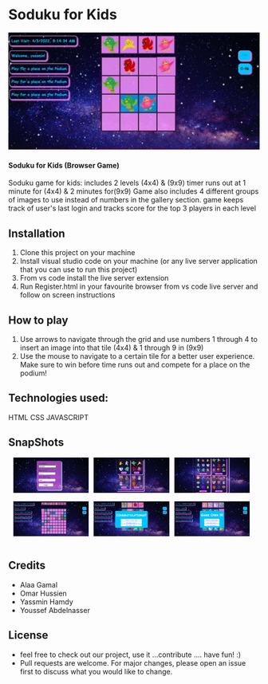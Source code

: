 # Soduku for Kids
![Image](Images/Readme/banner.jpg)

#### Soduku for Kids (Browser Game)
                                                
Soduku game for kids: includes 2 levels (4x4) & (9x9) timer runs out at 1 minute for (4x4) & 2 minutes for(9x9) 
Game also includes 4 different groups of images to use instead of numbers in the gallery section. game keeps track of user's last login and
tracks score for the top 3 players in each level

## Installation
1. Clone this project on your machine
2. Install visual studio code on your machine (or any live server application that you can use to run this project)
3. From vs code install the live server extension
4. Run Register.html in your favourite browser from vs code live server and follow on screen instructions
  
## How to play
1. Use arrows to navigate through the grid and use numbers 1 through 4 to insert an image into that tile (4x4) & 1 through 9 in (9x9)
2. Use the mouse to navigate to a certain tile for a better user experience. Make sure to win before time runs out and compete for a place on the podium!
  
## Technologies used:
HTML 
CSS
JAVASCRIPT

## SnapShots
<div style="display:flex;align-items: center;">
    <img src="Images/Readme/login.jpg" style="width: 30%;margin-left:2%; " alt="loginPage" title="loginPage">
    <img src="Images/Readme/gallery1.jpg" style="width: 30%;margin-left:2%; " alt="playerList" title="playerList">
    <img src="Images/Readme/gallery2.jpg" style="width: 30%;margin-left:2%; " alt="server" title="server">
</div>
<br>
<div style="display:flex;align-items: center;">
    <img src="Images/Readme/grid.jpg" style="width: 30%;margin-left:2%;" alt="offlineGame" title="offlineGame"> 
    <img src="Images/Readme/win.jpg"  style="width: 30%;margin-left:2%;" alt="onlineGame" title="onlineGame">
    <img src="Images/Readme/lose.jpg"  style="width: 30%;margin-left:2%;" alt="connection" title="connection">
</div>
<br>

## Credits
- Alaa Gamal
- Omar Hussien
- Yassmin Hamdy
- Youssef Abdelnasser

## License
- feel free to check out our project, use it ...contribute .... have fun! :)
- Pull requests are welcome. For major changes, please open an issue first to discuss what you would like to change.

  
